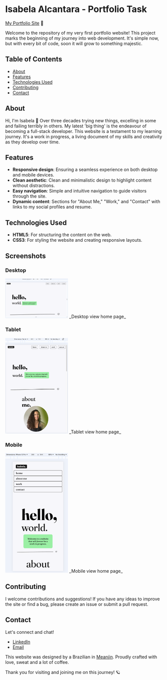 # Isabela Alcantara - Portfolio Task

[My Portfolio Site](https://isabelaalcantara1.github.io/) 👾

Welcome to the repository of my very first portfolio website! This project marks the beginning of my journey into web development. It's simple now, but with every bit of code, soon it will grow to something majestic.

## Table of Contents

- [About](#about)
- [Features](#features)
- [Technologies Used](#technologies-used)
- [Contributing](#contributing)
- [Contact](#contact)

## About

Hi, I'm Isabela 👋 Over three decades trying new things, excelling in some and failing terribly in others. My latest 'big thing' is the endeavour of becoming a full-stack developer. This website is a testament to my learning journey. It's a work in progress, a living document of my skills and creativity as they develop over time.

## Features

- **Responsive design**: Ensuring a seamless experience on both desktop and mobile devices.
- **Clean aesthetic**: Clean and minimalistic design to highlight content without distractions.
- **Easy navigation**: Simple and intuitive navigation to guide visitors through the site.
- **Dynamic content**: Sections for "About Me," "Work," and "Contact" with links to my social profiles and resume.

## Technologies Used

- **HTML5**: For structuring the content on the web.
- **CSS3**: For styling the website and creating responsive layouts.

  
## Screenshots

### Desktop
<img src="media/Desktop_home.png" alt="Desktop home page" width="200" />
_Desktop view home page_

### Tablet 
<img src="media/Tablet_home.png" alt="Tablet home page" width="200" />
_Tablet view home page_

### Mobile 
<img src="media/Mobile_home.png" alt="Mobile home page" width="200" />
_Mobile view home page_

## Contributing

I welcome contributions and suggestions! If you have any ideas to improve the site or find a bug, please create an issue or submit a pull request.


## Contact

Let's connect and chat!

- [LinkedIn](https://www.linkedin.com/in/isabela-alcantara)
- [Email](mailto:isabela.iar01@gmail.com)

This website was designed by a Brazilian in [Meanjin](https://www.turrbal.com.au/our-story). Proudly crafted with love, sweat and a lot of coffee.


Thank you for visiting and joining me on this journey! 🪐
